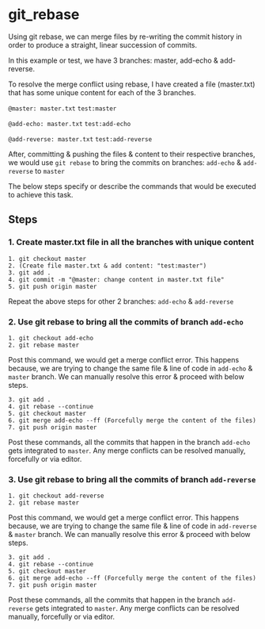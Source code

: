 # git_rebase

Using git rebase, we can merge files by re-writing the commit history in order to produce a straight, linear succession of commits.

In this example or test, we have 3 branches: master, add-echo & add-reverse.

To resolve the merge conflict using rebase, I have created a file (master.txt) that has some unique content for each of the 3 branches.

`@master: master.txt`
`test:master`

`@add-echo: master.txt`
`test:add-echo`

`@add-reverse: master.txt`
`test:add-reverse`

After, committing & pushing the files & content to their respective branches, we would use `git rebase` to bring the commits on branches: `add-echo` & `add-reverse` to `master` 

The below steps specify or describe the commands that would be executed to achieve this task.

## Steps 


### 1. Create master.txt file in all the branches with unique content
```
1. git checkout master
2. (Create file master.txt & add content: "test:master")
3. git add .
4. git commit -m "@master: change content in master.txt file"
5. git push origin master
```

Repeat the above steps for other 2 branches: `add-echo` & `add-reverse`

### 2. Use git rebase to bring all the commits of branch `add-echo`

```
1. git checkout add-echo
2. git rebase master
```

Post this command, we would get a merge conflict error. This happens because, we are trying to change the same file & line of code in `add-echo` & `master` branch. We can manually resolve this error & proceed with below steps.

```
3. git add .
4. git rebase --continue
5. git checkout master
6. git merge add-echo --ff (Forcefully merge the content of the files)
7. git push origin master
```

Post these commands, all the commits that happen in the branch `add-echo` gets integrated to `master`. Any merge conflicts can be resolved manually, forcefully or via editor.

### 3. Use git rebase to bring all the commits of branch `add-reverse`

```
1. git checkout add-reverse
2. git rebase master
```

Post this command, we would get a merge conflict error. This happens because, we are trying to change the same file & line of code in `add-reverse` & `master` branch. We can manually resolve this error & proceed with below steps.

```
3. git add .
4. git rebase --continue
5. git checkout master
6. git merge add-echo --ff (Forcefully merge the content of the files)
7. git push origin master
```

Post these commands, all the commits that happen in the branch `add-reverse` gets integrated to `master`. Any merge conflicts can be resolved manually, forcefully or via editor.

